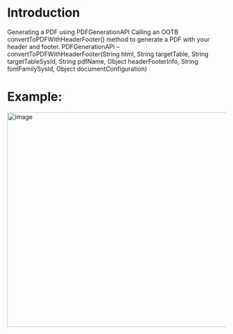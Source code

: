 # Introduction
Generating a PDF using PDFGenerationAPI
Calling an OOTB convertToPDFWithHeaderFooter() method to generate a PDF with your header and footer.
PDFGenerationAPI – convertToPDFWithHeaderFooter(String html, String targetTable, String targetTableSysId, String pdfName, Object headerFooterInfo, String fontFamilySysId, Object documentConfiguration)

# Example:
<img width="704" height="496" alt="image" src="https://github.com/user-attachments/assets/9d086ee3-db76-482d-ab11-4b0540a5e2fb" />

